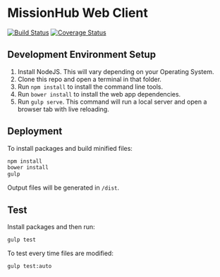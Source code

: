 # MissionHub Web Client
[![Build Status](https://travis-ci.org/CruGlobal/missionhub-web.svg)](https://travis-ci.org/CruGlobal/missionhub-web)
[![Coverage Status](https://coveralls.io/repos/CruGlobal/missionhub-web/badge.svg?branch=master&service=github)](https://coveralls.io/github/CruGlobal/missionhub-web?branch=master)
## Development Environment Setup
1. Install NodeJS. This will vary depending on your Operating System.
2. Clone this repo and open a terminal in that folder.
3. Run `npm install` to install the command line tools.
4. Run `bower install` to install the web app dependencies.
5. Run `gulp serve`. This command will run a local server and open a browser tab with live reloading.

## Deployment
To install packages and build minified files:
```bash
npm install
bower install
gulp
```
Output files will be generated in `/dist`.

## Test
Install packages and then run:
```bash
gulp test
```

To test every time files are modified:
```bash
gulp test:auto
```
